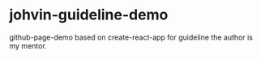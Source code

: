 # johvin-guideline-demo
 github-page-demo based on create-react-app for guideline the author is my mentor.
